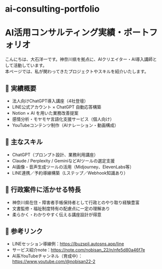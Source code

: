 # ai-consulting-portfolio
# AI活用コンサルティング実績・ポートフォリオ

こんにちは、大石洋一です。神奈川県を拠点に、AIクリエイター・AI導入講師として活動しています。  
本ページでは、私が関わってきたプロジェクトやスキルを紹介いたします。

## 🔹 実績概要
- 法人向けChatGPT導入講座（4社登壇）
- LINE公式アカウント × ChatGPT 自動応答構築
- Notion × AI を用いた業務改善提案
- 感情分析・モヤモヤ言語化支援サービス（個人向け）
- YouTubeコンテンツ制作（AIナレーション・動画構成）

## 🔹 主なスキル
- ChatGPT（プロンプト設計、業務利用講座）
- Claude / Perplexity / GeminiなどAIツールの選定支援
- AI画像・音声生成ツールの活用（Midjourney、ElevenLabs等）
- LINE連携／予約導線構築（Lステップ／Webhook知識あり）

## 🔹 行政案件に活かせる特長
- 神奈川県在住・障害者手帳保持者として行政とのやり取り経験豊富
- 文書監修・福祉制度特有の配慮点に一定の理解あり
- 柔らかく・わかりやすく伝える講座設計が得意

## 🔹 参考リンク
- LINEセッション導線例：https://lbuzspli.autosns.app/line
- サービス紹介note：https://note.com/nobisan_22/n/nfe5d80a46f7e
- AI系YouTubeチャンネル（育成中）：https://www.youtube.com/@nobisan22-2
